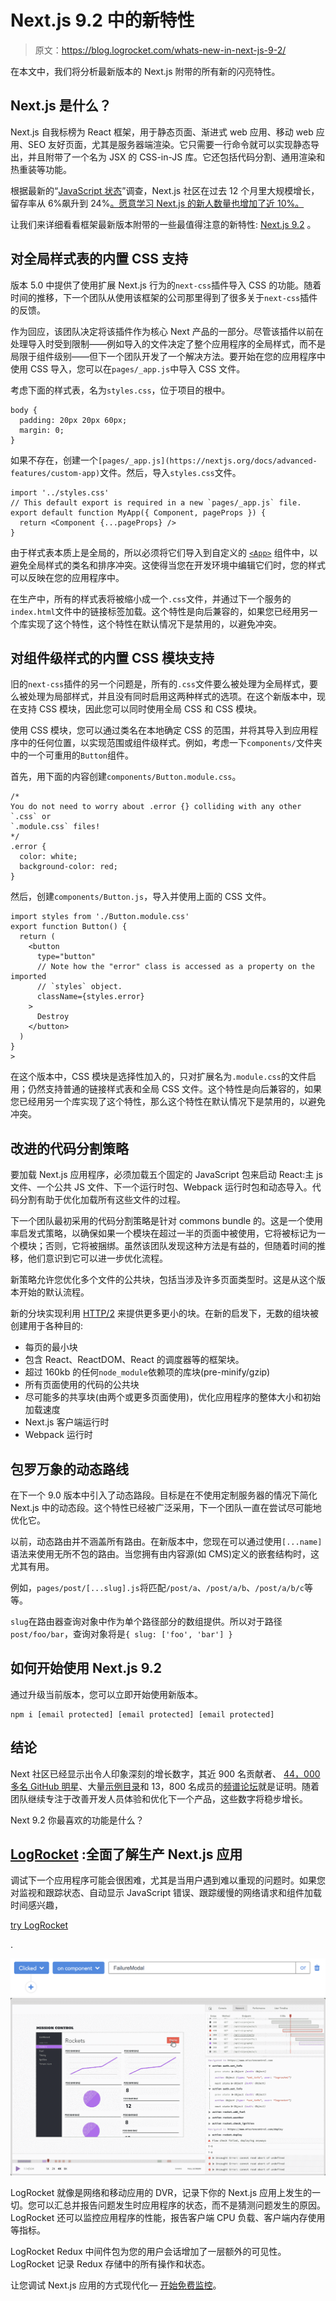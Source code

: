 # Next.js 9.2 中的新特性

> 原文：<https://blog.logrocket.com/whats-new-in-next-js-9-2/>

在本文中，我们将分析最新版本的 Next.js 附带的所有新的闪亮特性。

## Next.js 是什么？

Next.js 自我标榜为 React 框架，用于静态页面、渐进式 web 应用、移动 web 应用、SEO 友好页面，尤其是服务器端渲染。它只需要一行命令就可以实现静态导出，并且附带了一个名为 JSX 的 CSS-in-JS 库。它还包括代码分割、通用渲染和热重装等功能。

根据最新的“[JavaScript 状态](https://blog.logrocket.com/state-of-javascript-what-are-the-most-in-demand-frontend-frameworks-in-2020/)”调查，Next.js 社区在过去 12 个月里大规模增长，留存率从 6%飙升到 24%[。愿意学习 Next.js 的新人数量也增加了近 10%。](https://2019.stateofjs.com/back-end/nextjs/)

让我们来详细看看框架最新版本附带的一些最值得注意的新特性: [Next.js 9.2](https://nextjs.org/blog/next-9-2) 。

## 对全局样式表的内置 CSS 支持

版本 5.0 中提供了使用扩展 Next.js 行为的`next-css`插件导入 CSS 的功能。随着时间的推移，下一个团队从使用该框架的公司那里得到了很多关于`next-css`插件的反馈。

作为回应，该团队决定将该插件作为核心 Next 产品的一部分。尽管该插件以前在处理导入时受到限制——例如导入的文件决定了整个应用程序的全局样式，而不是局限于组件级别——但下一个团队开发了一个解决方法。要开始在您的应用程序中使用 CSS 导入，您可以在`pages/_app.js`中导入 CSS 文件。

考虑下面的样式表，名为`styles.css`，位于项目的根中。

```
body {
  padding: 20px 20px 60px;
  margin: 0;
}

```

如果不存在，创建一个`[pages/_app.js](https://nextjs.org/docs/advanced-features/custom-app)`文件。然后，导入`styles.css`文件。

```
import '../styles.css'
// This default export is required in a new `pages/_app.js` file.
export default function MyApp({ Component, pageProps }) {
  return <Component {...pageProps} />
}

```

由于样式表本质上是全局的，所以必须将它们导入到自定义的 [`<App>`](https://nextjs.org/docs/advanced-features/custom-app) 组件中，以避免全局样式的类名和排序冲突。这使得当您在开发环境中编辑它们时，您的样式可以反映在您的应用程序中。

在生产中，所有的样式表将被缩小成一个`.css`文件，并通过下一个服务的`index.html`文件中的链接标签加载。这个特性是向后兼容的，如果您已经用另一个库实现了这个特性，这个特性在默认情况下是禁用的，以避免冲突。

## 对组件级样式的内置 CSS 模块支持

旧的`next-css`插件的另一个问题是，所有的`.css`文件要么被处理为全局样式，要么被处理为局部样式，并且没有同时启用这两种样式的选项。在这个新版本中，现在支持 CSS 模块，因此您可以同时使用全局 CSS 和 CSS 模块。

使用 CSS 模块，您可以通过类名在本地确定 CSS 的范围，并将其导入到应用程序中的任何位置，以实现范围或组件级样式。例如，考虑一下`components/`文件夹中的一个可重用的`Button`组件。

首先，用下面的内容创建`components/Button.module.css`。

```
/*
You do not need to worry about .error {} colliding with any other `.css` or
`.module.css` files!
*/
.error {
  color: white;
  background-color: red;
}

```

然后，创建`components/Button.js`，导入并使用上面的 CSS 文件。

```
import styles from './Button.module.css'
export function Button() {
  return (
    <button
      type="button"
      // Note how the "error" class is accessed as a property on the imported
      // `styles` object.
      className={styles.error}
    >
      Destroy
    </button>
  )
}
>
```

在这个版本中，CSS 模块是选择性加入的，只对扩展名为`.module.css`的文件启用；仍然支持普通的链接样式表和全局 CSS 文件。这个特性是向后兼容的，如果您已经用另一个库实现了这个特性，那么这个特性在默认情况下是禁用的，以避免冲突。

## 改进的代码分割策略

要加载 Next.js 应用程序，必须加载五个固定的 JavaScript 包来启动 React:主 js 文件、一个公共 JS 文件、下一个运行时包、Webpack 运行时包和动态导入。代码分割有助于优化加载所有这些文件的过程。

下一个团队最初采用的代码分割策略是针对 commons bundle 的。这是一个使用率启发式策略，以确保如果一个模块在超过一半的页面中被使用，它将被标记为一个模块；否则，它将被捆绑。虽然该团队发现这种方法是有益的，但随着时间的推移，他们意识到它可以进一步优化流程。

新策略允许您优化多个文件的公共块，包括当涉及许多页面类型时。这是从这个版本开始的默认流程。

新的分块实现利用 [HTTP/2](https://developers.google.com/web/fundamentals/performance/http2) 来提供更多更小的块。在新的启发下，无数的组块被创建用于各种目的:

*   每页的最小块
*   包含 React、ReactDOM、React 的调度器等的框架块。
*   超过 160kb 的任何`node_module`依赖项的库块(pre-minify/gzip)
*   所有页面使用的代码的公共块
*   尽可能多的共享块(由两个或更多页面使用)，优化应用程序的整体大小和初始加载速度
*   Next.js 客户端运行时
*   Webpack 运行时

## 包罗万象的动态路线

在下一个 9.0 版本中引入了动态路段。目标是在不使用定制服务器的情况下简化 Next.js 中的动态段。这个特性已经被广泛采用，下一个团队一直在尝试尽可能地优化它。

以前，动态路由并不涵盖所有路由。在新版本中，您现在可以通过使用`[...name]`语法来使用无所不包的路由。当您拥有由内容源(如 CMS)定义的嵌套结构时，这尤其有用。

例如，`pages/post/[...slug].js`将匹配`/post/a`、`/post/a/b`、`/post/a/b/c`等等。

`slug`在路由器查询对象中作为单个路径部分的数组提供。所以对于路径`post/foo/bar`，查询对象将是`{ slug: ['foo', 'bar'] }`

## 如何开始使用 Next.js 9.2

通过升级当前版本，您可以立即开始使用新版本。

```
npm i [email protected] [email protected] [email protected]

```

## 结论

Next 社区已经显示出令人印象深刻的增长数字，其近 900 名贡献者、 [44，000 多名 GitHub 明星](https://github.com/zeit/next.js)、大量[示例目录](https://github.com/zeit/next.js/tree/canary/examples)和 13，800 名成员的[频谱论坛](https://spectrum.chat/next-js?tab=posts)就是证明。随着团队继续专注于改善开发人员体验和优化下一个产品，这些数字将稳步增长。

Next 9.2 你最喜欢的功能是什么？

## [LogRocket](https://lp.logrocket.com/blg/nextjs-signup) :全面了解生产 Next.js 应用

调试下一个应用程序可能会很困难，尤其是当用户遇到难以重现的问题时。如果您对监视和跟踪状态、自动显示 JavaScript 错误、跟踪缓慢的网络请求和组件加载时间感兴趣，

[try LogRocket](https://lp.logrocket.com/blg/nextjs-signup)

.

[![](img/f300c244a1a1cf916df8b4cb02bec6c6.png)](https://lp.logrocket.com/blg/nextjs-signup)[![LogRocket Dashboard Free Trial Banner](img/d6f5a5dd739296c1dd7aab3d5e77eeb9.png)](https://lp.logrocket.com/blg/nextjs-signup)

LogRocket 就像是网络和移动应用的 DVR，记录下你的 Next.js 应用上发生的一切。您可以汇总并报告问题发生时应用程序的状态，而不是猜测问题发生的原因。LogRocket 还可以监控应用程序的性能，报告客户端 CPU 负载、客户端内存使用等指标。

LogRocket Redux 中间件包为您的用户会话增加了一层额外的可见性。LogRocket 记录 Redux 存储中的所有操作和状态。

让您调试 Next.js 应用的方式现代化— [开始免费监控](https://lp.logrocket.com/blg/nextjs-signup)。